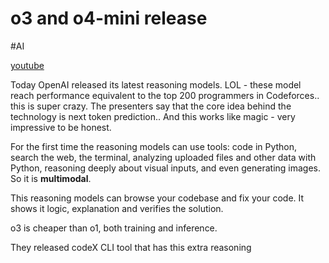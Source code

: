 # o3 and o4-mini release

#AI

[youtube](https://www.youtube.com/watch?v=sq8GBPUb3rk&t=823s)

Today OpenAI released its latest reasoning models. LOL - these model reach performance equivalent to the top 200 programmers in Codeforces.. this is super crazy. The presenters say that the core idea behind the technology is next token prediction.. And this works like magic - very impressive to be honest.

For the first time the reasoning models can use tools: code in Python, search the web, the terminal, analyzing uploaded files and other data with Python, reasoning deeply about visual inputs, and even generating images. So it is **multimodal**.

This reasoning models can browse your codebase and fix your code. It shows it logic, explanation and verifies the solution.

o3 is cheaper than o1, both training and inference. 

They released codeX CLI tool that has this extra reasoning

